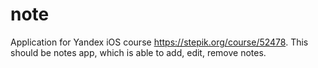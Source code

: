 # note
Application for Yandex iOS course https://stepik.org/course/52478.
This should be notes app, which is able to add, edit, remove notes.
